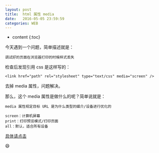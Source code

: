 ```yaml
---
layout: post
title:  html 属性 media
date:   2016-05-05 23:59:59
categories: WEB
---
```


* content
{:toc}

今天遇到一个问题，简单描述就是：

	调试好的页面在浏览器打印的时候样式丢失

检查后发现引用 css 是这样写的：

	<link href="path" rel="stylesheet" type="text/css" media="screen" />

去掉 media 属性，问题解决。

那么，这个 media 属性是做什么的呢？简单说就是：

	media 属性规定目标 URL 是为什么类型的媒介/设备进行优化的

	screen：计算机屏幕
	print：打印预览模式/打印页面
	all：默认，适合所有设备

[具体请点击](http://www.w3school.com.cn/html5/att_a_media.asp)

😄
